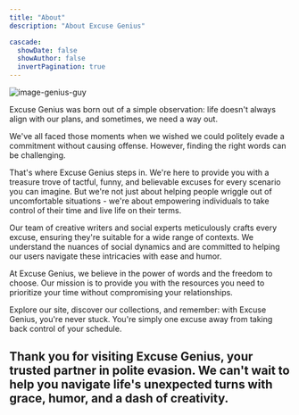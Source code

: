 ```yaml
---
title: "About"
description: "About Excuse Genius"

cascade:
  showDate: false
  showAuthor: false
  invertPagination: true
---
```


![image-genius-guy](img/excuse-genius-guy.jpg)

Excuse Genius was born out of a simple observation: life doesn't always align with our plans, and sometimes, we need a way out. 

We've all faced those moments when we wished we could politely evade a commitment without causing offense. However, finding the right words can be challenging.

That's where Excuse Genius steps in. We're here to provide you with a treasure trove of tactful, funny, and believable excuses for every scenario you can imagine. But we're not just about helping people wriggle out of uncomfortable situations - we're about empowering individuals to take control of their time and live life on their terms.

Our team of creative writers and social experts meticulously crafts every excuse, ensuring they're suitable for a wide range of contexts. We understand the nuances of social dynamics and are committed to helping our users navigate these intricacies with ease and humor.

At Excuse Genius, we believe in the power of words and the freedom to choose. Our mission is to provide you with the resources you need to prioritize your time without compromising your relationships.

Explore our site, discover our collections, and remember: with Excuse Genius, you're never stuck. You're simply one excuse away from taking back control of your schedule.

Thank you for visiting Excuse Genius, your trusted partner in polite evasion. We can't wait to help you navigate life's unexpected turns with grace, humor, and a dash of creativity.
---

